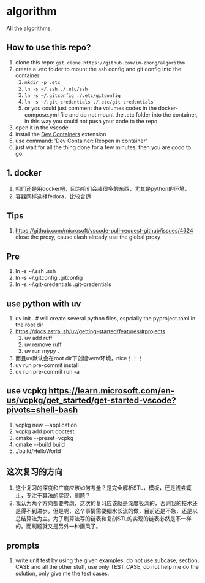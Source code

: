# algorithm

All the algorithms.

## How to use this repo?

1. clone this repo: `git clone https://github.com/im-zhong/algorithm`
2. create a .etc folder to mount the ssh config and git config into the container
   1. `mkdir -p .etc`
   2. `ln -s ~/.ssh ./.etc/ssh`
   3. `ln -s ~/.gitconfig ./.etc/gitconfig`
   4. `ln -s ~/.git-credentials ./.etc/git-credentials`
   5. or you could just comment the volumes codes in the docker-compose.yml file and do not mount the .etc folder into the container, in this way you could not push your code to the repo
3. open it in the vscode
4. install the [Dev Containers](https://marketplace.visualstudio.com/items/?itemName=ms-vscode-remote.remote-containers) extension
5. use command: 'Dev Container: Reopen in container'
6. just wait for all the thing done for a few minutes, then you are good to go.

## 1. docker

1. 咱们还是用docker吧，因为咱们会装很多的东西，尤其是python的环境，
2. 容器同样选择fedora，比较合适

## Tips

1. <https://github.com/microsoft/vscode-pull-request-github/issues/4624> close the proxy, cause clash already use the global proxy

## Pre

1. ln -s ~/.ssh .ssh
2. ln -s ~/.gitconfig .gitconfig
3. ln -s ~/.git-credentials .git-credentials

## use python with uv

1. uv init . # will create several python files, espcially the pyproject.toml in the root dir
2. <https://docs.astral.sh/uv/getting-started/features/#projects>
   1. uv add ruff
   2. uv remove ruff
   3. uv run mypy .
3. 而且uv默认会在root dir下创建venv环境，nice！！！
4. uv run pre-commit install
5. uv run pre-commit run -a

## use vcpkg <https://learn.microsoft.com/en-us/vcpkg/get_started/get-started-vscode?pivots=shell-bash>

1. vcpkg new --application
2. vcpkg add port doctest
3. cmake --preset=vcpkg
4. cmake --build build
5. ./build/HelloWorld

## 这次复习的方向

1. 这个复习的深度和广度应该如何考量？是完全解析STL，模板，还是浅尝辄止，专注于算法的实现，刷题？
2. 我认为两个方向都要考虑，这次的复习应该就是深度极深的，否则我的技术还是得不到进步，但是呢，这个事情需要细水长流的做，目前还是不急，还是以总结算法为主。为了刷算法写的链表和复刻STL的实现的链表必然是不一样的。而刷题就又是另外一种画风了。

## prompts

1. write unit test by using the given examples. do not use subcase, section, CASE and all the other stuff, use only TEST_CASE, do not help me do the solution, only give me the test cases.
